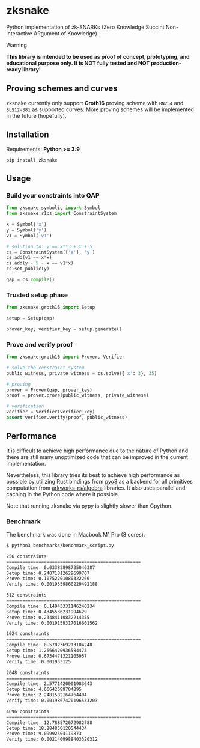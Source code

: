 # zksnake

Python implementation of zk-SNARKs (Zero Knowledge Succint Non-interactive ARgument of Knowledge).

<!-- prettier-ignore-start -->
> [!WARNING] 
**This library is intended to be used as proof of concept, prototyping, and educational purpose only. It is NOT fully tested and NOT production-ready library!**
<!-- prettier-ignore-end -->

## Proving schemes and curves

zksnake currently only support **Groth16** proving scheme with `BN254` and `BLS12-381` as supported curves. More proving schemes will be implemented in the future (hopefully).

## Installation

Requirements: **Python >= 3.9**

```
pip install zksnake
```

## Usage

### Build your constraints into QAP

```python
from zksnake.symbolic import Symbol
from zksnake.r1cs import ConstraintSystem

x = Symbol('x')
y = Symbol('y')
v1 = Symbol('v1')

# solution to: y == x**3 + x + 5
cs = ConstraintSystem(['x'], 'y')
cs.add(v1 == x*x)
cs.add(y - 5 - x == v1*x)
cs.set_public(y)

qap = cs.compile()
```

### Trusted setup phase

```python
from zksnake.groth16 import Setup

setup = Setup(qap)

prover_key, verifier_key = setup.generate()
```

### Prove and verify proof

```python
from zksnake.groth16 import Prover, Verifier

# solve the constraint system
public_witness, private_witness = cs.solve({'x': 3}, 35)

# proving
prover = Prover(qap, prover_key)
proof = prover.prove(public_witness, private_witness)

# verification
verifier = Verifier(verifier_key)
assert verifier.verify(proof, public_witness)
```

## Performance

It is difficult to achieve high performance due to the nature of Python and there are still many unoptimized code that can be improved in the current implementation.

Nevertheless, this library tries its best to achieve high performance as possible by utilizing Rust bindings from [pyo3](https://github.com/PyO3/pyo3) as a backend for all primitives computation from [arkworks-rs/algebra](https://github.com/arkworks-rs/algebra) libraries. It also uses parallel and caching in the Python code where it possible.

Note that running zksnake via pypy is slightly slower than Cpython.

### Benchmark

The benchmark was done in Macbook M1 Pro (8 cores).

```bash
$ python3 benchmarks/benchmark_script.py

256 constraints
==================================================
Compile time: 0.03383898735046387
Setup time: 0.24071812629699707
Prove time: 0.10752201080322266
Verify time: 0.0019559860229492188

512 constraints
==================================================
Compile time: 0.14043331146240234
Setup time: 0.4345536231994629
Prove time: 0.23484110832214355
Verify time: 0.0019159317016601562

1024 constraints
==================================================
Compile time: 0.5702369213104248
Setup time: 1.2666420936584473
Prove time: 0.6734471321105957
Verify time: 0.001953125

2048 constraints
==================================================
Compile time: 2.5771420001983643
Setup time: 4.66642689704895
Prove time: 2.2481582164764404
Verify time: 0.0019867420196533203

4096 constraints
==================================================
Compile time: 12.788572072982788
Setup time: 18.284850120544434
Prove time: 9.09992504119873
Verify time: 0.0021409988403320312
```

